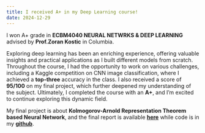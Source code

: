 ```yaml
---
title: I received A+ in my Deep Learning course!
date: 2024-12-29
---
```


<!--more-->
I won A+ grade in **ECBM4040 NEURAL NETWRKS & DEEP LEARNING** advised by **Prof.Zoran Kostic** in Columbia. 

Exploring deep learning has been an enriching experience, offering valuable insights and practical applications as I built different models from scratch. Throughout the course, I had the opportunity to work on various challenges, including a Kaggle competition on CNN image classification, where I achieved a **top-three** accuracy in the class. I also received a score of **95/100** on my final project, which further deepened my understanding of the subject. Ultimately, I completed the course with an **A+**, and I’m excited to continue exploring this dynamic field.

My final project is about **Kolmogorov-Arnold Representation Theorem based Neural Network**, and the final report is available [**here**](E4040.2024Fall.KANY.report.hd2573.jx2598.yk3108.pdf) while code is in my [**github**](https://github.com/kozmojor/Tensorflow-Implementation-of-KAN).
